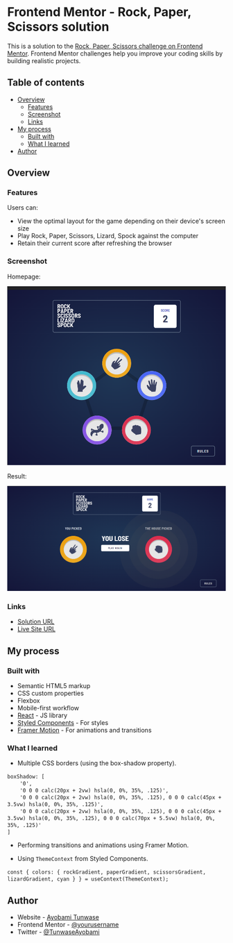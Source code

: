 # Frontend Mentor - Rock, Paper, Scissors solution

This is a solution to the [Rock, Paper, Scissors challenge on Frontend Mentor](https://www.frontendmentor.io/challenges/rock-paper-scissors-game-pTgwgvgH). Frontend Mentor challenges help you improve your coding skills by building realistic projects. 

## Table of contents

- [Overview](#overview)
  - [Features](#features)
  - [Screenshot](#screenshot)
  - [Links](#links)
- [My process](#my-process)
  - [Built with](#built-with)
  - [What I learned](#what-i-learned)
- [Author](#author)

## Overview

### Features

Users can:

- View the optimal layout for the game depending on their device's screen size
- Play Rock, Paper, Scissors, Lizard, Spock against the computer
- Retain their current score after refreshing the browser

### Screenshot

Homepage:

![Screenshot of home page](./public/screenshot.png)

Result:

![Screenshot showing the result of a round](./public/screenshot-result.png)

### Links

- [Solution URL](https://www.frontendmentor.io/solutions/rock-paper-scissors-lizard-spock-using-react-and-styledcomponents-dHl-wejF3N)
- [Live Site URL](https://rock-paper-scissors-ls.netlify.app/)

## My process

### Built with

- Semantic HTML5 markup
- CSS custom properties
- Flexbox
- Mobile-first workflow
- [React](https://reactjs.org/) - JS library
- [Styled Components](https://styled-components.com/) - For styles
- [Framer Motion](https://framer.com/) - For animations and transitions

### What I learned

- Multiple CSS borders (using the box-shadow property).

```box shadow animation using framer-motion
boxShadow: [
    '0',
    '0 0 0 calc(20px + 2vw) hsla(0, 0%, 35%, .125)',
    '0 0 0 calc(20px + 2vw) hsla(0, 0%, 35%, .125), 0 0 0 calc(45px + 3.5vw) hsla(0, 0%, 35%, .125)',
    '0 0 0 calc(20px + 2vw) hsla(0, 0%, 35%, .125), 0 0 0 calc(45px + 3.5vw) hsla(0, 0%, 35%, .125), 0 0 0 calc(70px + 5.5vw) hsla(0, 0%, 35%, .125)'
]
```

- Performing transitions and animations using Framer Motion.

- Using `ThemeContext` from Styled Components.

```
const { colors: { rockGradient, paperGradient, scissorsGradient, lizardGradient, cyan } } = useContext(ThemeContext);
```

## Author

- Website - [Ayobami Tunwase](https://github.com/ayobami11)
- Frontend Mentor - [@yourusername](https://www.frontendmentor.io/profile/yourusername)
- Twitter - [@TunwaseAyobami](https://www.twitter.com/TunwaseAyobami)